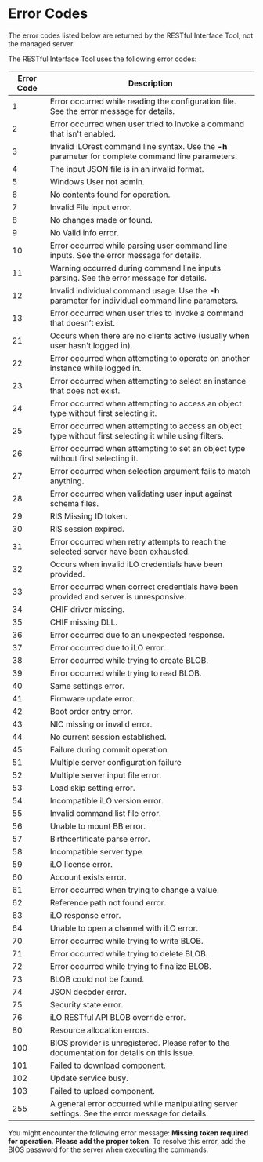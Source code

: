 # Error Codes

<aside class="notice">The error codes listed below are returned by the RESTful Interface Tool, not the managed server.</aside>

The RESTful Interface Tool uses the following error codes:

Error Code | Description
---------- | -------
1	| Error occurred while reading the configuration file. See the error message for details.
2	| Error occurred when user tried to invoke a command that isn't enabled.
3	| Invalid iLOrest command line syntax. Use the **-h** parameter for complete command line parameters.
4	| The input JSON file is in an invalid format.
5	| Windows User not admin.
6	| No contents found for operation.
7	| Invalid File input error.
8	| No changes made or found.
9	| No Valid info error.
10	| Error occurred while parsing user command line inputs. See the error message for details.
11	| Warning occurred during command line inputs parsing. See the error message for details.
12	| Invalid individual command usage. Use the **-h** parameter for individual command line parameters.
13	| Error occurred when user tries to invoke a command that doesn’t exist.
21	| Occurs when there are no clients active (usually when user hasn't logged in).
22	| Error occurred when attempting to operate on another instance while logged in.
23	| Error occurred when attempting to select an instance that does not exist.
24	| Error occurred when attempting to access an object type without first selecting it.
25	| Error occurred when attempting to access an object type without first selecting it while using filters.
26	| Error occurred when attempting to set an object type without first selecting it.
27	| Error occurred when selection argument fails to match anything.
28	| Error occurred when validating user input against schema files.
29	| RIS Missing ID token.
30	| RIS session expired.
31	| Error occurred when retry attempts to reach the selected server have been exhausted.
32	| Occurs when invalid iLO credentials have been provided.
33	| Error occurred when correct credentials have been provided and server is unresponsive.
34	| CHIF driver missing.
35	| CHIF missing DLL.
36	| Error occurred due to an unexpected response.
37	| Error occurred due to iLO error.
38	| Error occurred while trying to create BLOB.
39	| Error occurred while trying to read BLOB.
40	| Same settings error.
41	| Firmware update error.
42	| Boot order entry error.
43	| NIC missing or invalid error.
44	| No current session established.
45	| Failure during commit operation
51	| Multiple server configuration failure
52	| Multiple server input file error.
53	| Load skip setting error.
54	| Incompatible iLO version error.
55	| Invalid command list file error.
56	| Unable to mount BB error.
57	| Birthcertificate parse error.
58	| Incompatible server type.
59	| iLO license error.
60	| Account exists error. 
61	| Error occurred when trying to change a value.
62	| Reference path not found error.
63	| iLO response error.
64	| Unable to open a channel with iLO error. 
70	| Error occurred while trying to write BLOB.
71	| Error occurred while trying to delete BLOB.
72	| Error occurred while trying to finalize BLOB.
73	| BLOB could not be found.
74	| JSON decoder error.
75	| Security state error. 
76	| iLO RESTful API BLOB override error.
80	| Resource allocation errors. 
100	| BIOS provider is unregistered. Please refer to the documentation for details on this issue.
101	| Failed to download component.
102	| Update service busy.
103	| Failed to upload component. 
255	| A general error occurred while manipulating server settings. See the error message for details.

<aside class="warning">You might encounter the following error message: <b>Missing token required for operation</b>. <b>Please add the proper token</b>. To resolve this error, add the BIOS password for the server when executing the commands.</aside>
